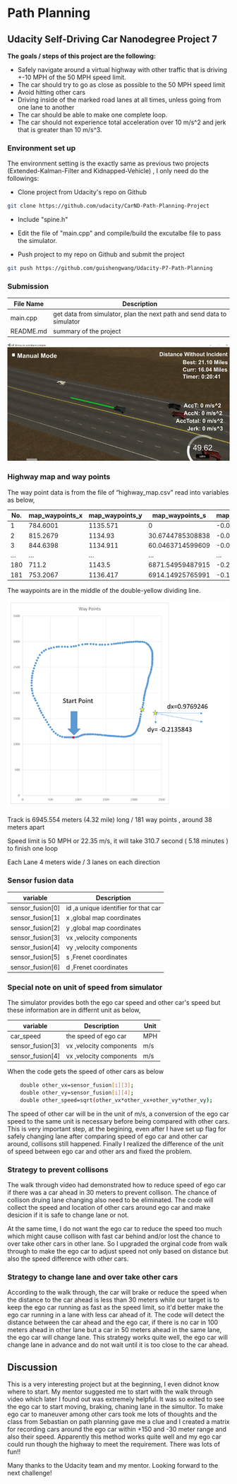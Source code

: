#  **Path Planning** 
## Udacity Self-Driving Car Nanodegree Project 7


**The goals / steps of this project are the following:**

* Safely navigate around a virtual highway with other traffic that is driving +-10 MPH of the 50 MPH speed limit.
* The car should try to go as close as possible to the 50 MPH speed limit
* Avoid hitting other cars
* Driving inside of the marked road lanes at all times, unless going from one lane to another
* The car should be able to make one complete loop.
* The car should not experience total acceleration over 10 m/s^2 and jerk that is greater than 10 m/s^3.

[//]: # (Image References)

[image1]: ./images/way_points.png "way points"
[image2]: ./images/result.png "result"


###  Environment set up

The environment setting is the exactly same as previous two projects (Extended-Kalman-Filter and Kidnapped-Vehicle) , I only need do the followings: 

* Clone project from Udacity's repo on Github
```sh
git clone https://github.com/udacity/CarND-Path-Planning-Project
```
* Include "spine.h" 

* Edit the file of "main.cpp" and compile/build the excutalbe file to pass the simulator.

* Push project to my repo on Github and submit the project
```sh
git push https://github.com/guishengwang/Udacity-P7-Path-Planning
```


### Submission

File Name | Description
----------|-----------
main.cpp  | get data from simulator, plan the next path and send data to simulator
README.md | summary of the project

 ![alt text][image2]

###  Highway map and way points

The way point data is from the file of “highway_map.csv” read into variables as below, 

No. | map_waypoints_x | map_waypoints_y | map_waypoints_s | map_waypoints_dx | map_waypoints_dy
----------|-----------|-----------|-----------|-----------|-----------
1 | 784.6001 | 1135.571 | 0 | -0.02359831 | -0.9997216
2 | 815.2679 | 1134.93 | 30.6744785308838 | -0.01099479 | -0.9999396
3 | 844.6398 | 1134.911 | 60.0463714599609 | -0.002048373 | -0.9999979
… |… |… |… | … | …
180 | 711.2 | 1143.5 | 6871.54959487915 | -0.2637061 | -0.9646032
181 | 753.2067 | 1136.417 | 6914.14925765991 | -0.107399 | -0.9942161


The waypoints are in the middle of the double-yellow dividing line.

 ![alt text][image1]


Track is 6945.554 meters (4.32 mile) long  / 181 way points , around 38 meters apart   

Speed limit is 50 MPH  or 22.35 m/s,  it will take 310.7 second ( 5.18 minutes ) to finish one loop

Each Lane 4 meters wide / 3 lanes on each direction



### Sensor fusion data


variable   | Description 
----------|-----------
sensor_fusion[0]| id ,a unique identifier for that car
sensor_fusion[1]| x  ,global map coordinates
sensor_fusion[2]| y  ,global map coordinates
sensor_fusion[3]| vx ,velocity components
sensor_fusion[4]| vy ,velocity components
sensor_fusion[5]| s  ,Frenet coordinates
sensor_fusion[6]| d  ,Frenet coordinates


### Special note on unit of speed from simulator 

The simulator provides both the ego car speed and other car's speed but these information are in differnt unit as below, 

variable   | Description | Unit
----------|-----------|-----------
car_speed| the speed of ego car| MPH
sensor_fusion[3]| vx ,velocity components | m/s
sensor_fusion[4]| vx ,velocity components | m/s

When the code gets the speed of other cars as below
```sh
    double other_vx=sensor_fusion[i][3];
    double other_vy=sensor_fusion[i][4];
    double other_speed=sqrt(other_vx*other_vx+other_vy*other_vy);
```
The speed of other car will be in the unit of m/s, a conversion of the ego car speed to the same unit is necessary before being compared with other cars. This is very important step, at the begining, even after I have set up flag for safely changing lane after comparing speed of ego car and other car around, collisons still happened. Finally I realized the difference of the unit of speed between ego car and other ars and fixed the problem.


### Strategy to prevent collisons

The walk through video had demonstrated how to reduce speed of ego car if there was a car ahead in 30 meters to prevent collison. The chance of collison druing lane changing also need to be eliminated. The code will collect the speed and location of other cars around ego car and make desicion if it is safe to change lane or not. 

At the same time, I do not want the ego car to reduce the speed too much which might cause collison with fast car behind and/or lost the chance to over take other cars in other lane. So I upgraded the orginal code from walk through to make the ego car to adjust speed not only based on distance but also the speed difference with other cars.  

### Strategy to change lane and over take other cars

According to the walk through, the car will brake or reduce the speed when the distance to the car ahead is less than 30 meters while our target is to keep the ego car running as fast as the speed limit, so it'd better make the ego car running in a lane with less car ahead of it. The code will detect the distance between the car ahead and the ego car, if there is no car in 100 meters ahead in other lane but a car in 50 meters ahead in the same lane, the ego car will change lane. This strategy works quite well, the ego car will change lane in advance and do not wait until it is too close to the car ahead. 



## Discussion

This is a very interesting project but at the beginning, I even didnot know where to start. My mentor suggested me to start with the walk through video which later I found out was extremely helpful. It was so exited to see the ego car to start moving, braking, chaning lane in the simultor. To make ego car to maneuver among other cars took me lots of thoughts and the class from Sebastian on path planning gave me a clue and I created a matrix for recording cars around the ego car within +150 and -30 meter range and also their speed. Apparently this method works quite well and my ego car could run though the highway to meet the requirement. There was lots of fun!!

Many thanks to the Udacity team and my mentor. Looking forward to the next challenge!




